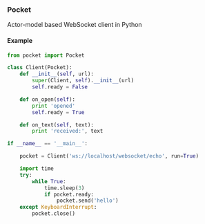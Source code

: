 
### Pocket

Actor-model based WebSocket client in Python

#### Example

```python
from pocket import Pocket

class Client(Pocket):
	def __init__(self, url):
		super(Client, self).__init__(url)
		self.ready = False

	def on_open(self):
		print 'opened'
		self.ready = True

	def on_text(self, text):
		print 'received:', text

if __name__ == '__main__':

	pocket = Client('ws://localhost/websocket/echo', run=True)

	import time
	try:
		while True:
			time.sleep(3)
			if pocket.ready:
				pocket.send('hello')
	except KeyboardInterrupt:
		pocket.close()
```
